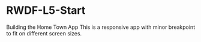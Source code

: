 # RWDF-L5-Start
Building the Home Town App
This is a responsive app with minor breakpoint to fit on different screen sizes.
